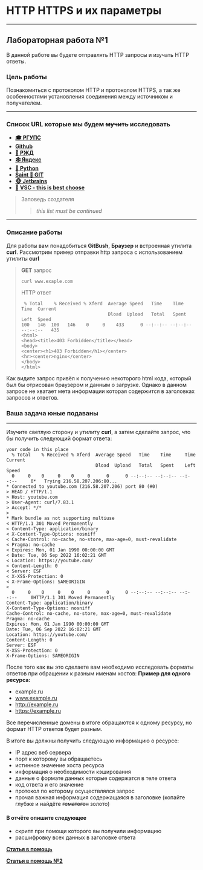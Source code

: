 # HTTP HTTPS и их параметры 
___________________________________________________
## Лабораторная работа №1

В данной работе вы будете отправлять HTTP запросы и изучать HTTP ответы.
### Цель работы
Познакомиться с протоколом HTTP и протоколом HTTPS, а так же особенностями установления соединения между источником и получателем.
___________________________________________________
### Список URL которые мы будем ~~мучить~~ исследовать
- __[‍🎓 РГУПС](https://www.rgups.ru)__
- __[Github](https://github.com/)__
- __[🚝 РЖД](https://www.rzd.ru/)__
- __[🕸 Яндекс](https://yandex.ru/)__
- __[🐍 Python](https://www.python.org/)__
- __[Saint 🌠 GIT](https://git-scm.com/)__
- __[🐵 Jetbrains](https://www.jetbrains.com/)__
- __[💪 VSC - this is best choose](https://code.visualstudio.com/)__

>Заповедь создателя
>>_this list must be continued_

___________________________________________________
### Описание работы
Для работы вам понадобиться **GitBush**, **Браузер** и встроенная утилита **curl**.
Рассмотрим пример отправки http запроса с использованием утилиты **curl**

>**GET** запрос
>```shell
>curl www.exaple.com
>```
>HTTP ответ
>```shell
>  % Total    % Received % Xferd  Average Speed   Time    Time     Time  Current
>                                 Dload  Upload   Total   Spent    Left  Speed
>100   146  100   146    0     0    433      0 --:--:-- --:--:-- --:--:--   435
><html>
><head><title>403 Forbidden</title></head>
><body>
><center><h1>403 Forbidden</h1></center>
><hr><center>nginx</center>
></body>
></html>
>```
Как видите запрос привёл к получению некоторого html кода, который был бы отрисован браузером и данным о загрузке.
Однако в данном запросе не хватает мета информации которая содержится в заголовках запросов и ответов.

### Ваша задача юные подаваны
_______________________________________________________
Изучите светлую сторону и утилиту **curl**, а затем сделайте запрос, что бы получить следующий формат ответа:
```shell
your code in this place
  % Total    % Received % Xferd  Average Speed   Time    Time     Time  Current
                                 Dload  Upload   Total   Spent    Left  Speed
  0     0    0     0    0     0      0      0 --:--:-- --:--:-- --:--:--     0*   Trying 216.58.207.206:80...
* Connected to youtube.com (216.58.207.206) port 80 (#0)
> HEAD / HTTP/1.1
> Host: youtube.com
> User-Agent: curl/7.83.1
> Accept: */*
>
* Mark bundle as not supporting multiuse
< HTTP/1.1 301 Moved Permanently
< Content-Type: application/binary
< X-Content-Type-Options: nosniff
< Cache-Control: no-cache, no-store, max-age=0, must-revalidate
< Pragma: no-cache
< Expires: Mon, 01 Jan 1990 00:00:00 GMT
< Date: Tue, 06 Sep 2022 16:02:21 GMT
< Location: https://youtube.com/
< Content-Length: 0
< Server: ESF
< X-XSS-Protection: 0
< X-Frame-Options: SAMEORIGIN
<
  0     0    0     0    0     0      0      0 --:--:-- --:--:-- --:--:--     0HTTP/1.1 301 Moved Permanently
Content-Type: application/binary
X-Content-Type-Options: nosniff
Cache-Control: no-cache, no-store, max-age=0, must-revalidate
Pragma: no-cache
Expires: Mon, 01 Jan 1990 00:00:00 GMT
Date: Tue, 06 Sep 2022 16:02:21 GMT
Location: https://youtube.com/
Content-Length: 0
Server: ESF
X-XSS-Protection: 0
X-Frame-Options: SAMEORIGIN
```
После того как вы это сделаете вам необходимо исследовать форматы ответов при обращении к разным именам хостов:
**Пример для одного ресурса:**
- example.ru
- www.example.ru
- http://example.ru
- https://example.ru

Все перечисленные домены в итоге обращаются к одному ресурсу, но формат HTTP ответов будет разным.

В итоге вы должны получить следующую информацию о ресурсе:
- IP адрес веб сервера
- порт к которому вы обращаетесь
- истинное значение хоста ресурса
- информация о необходимости кэширования
- данные о формате данных которые содержатся в теле ответа
- код ответа и его значение
- протокол по которому осуществлялся запрос
- прочая важная информация содержащаяся в заголовке (копайте глубже и найдёте ~~гематоген~~ золото)

#### В отчёте опишите следующее
- скрипт при помощи которого вы получили информацию
- расшифровку всех данных в заголовке ответа

[**Статья в помощь**](https://developer.mozilla.org/en-US/docs/Web/HTTP/Headers)

[**Статья в помощь №2**](https://runebook.dev/ru/docs/http/-index-#Headers)
